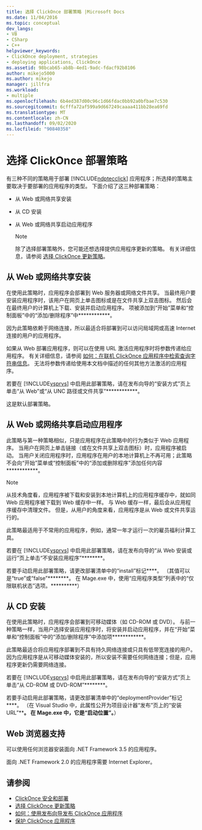 ```yaml
---
title: 选择 ClickOnce 部署策略 |Microsoft Docs
ms.date: 11/04/2016
ms.topic: conceptual
dev_langs:
- VB
- CSharp
- C++
helpviewer_keywords:
- ClickOnce deployment, strategies
- deploying applications, ClickOnce
ms.assetid: 98bcab65-ab8b-4ed1-9adc-fdacf92b8106
author: mikejo5000
ms.author: mikejo
manager: jillfra
ms.workload:
- multiple
ms.openlocfilehash: 6b4ed387d00c96c1d66fdac0bb92a0bfbae7c530
ms.sourcegitcommit: 6cfffa72af599a9d667249caaaa411bb28ea69fd
ms.translationtype: MT
ms.contentlocale: zh-CN
ms.lasthandoff: 09/02/2020
ms.locfileid: "90840358"
---
```

# <a name="choose-a-clickonce-deployment-strategy"></a>选择 ClickOnce 部署策略
有三种不同的策略用于部署 [!INCLUDE[ndptecclick](../deployment/includes/ndptecclick_md.md)] 应用程序；所选择的策略主要取决于要部署的应用程序的类型。 下面介绍了这三种部署策略：

- 从 Web 或网络共享安装

- 从 CD 安装

- 从 Web 或网络共享启动应用程序

    > [!NOTE]
    > 除了选择部署策略外，您可能还想选择提供应用程序更新的策略。 有关详细信息，请参阅 [选择 ClickOnce 更新策略](../deployment/choosing-a-clickonce-update-strategy.md)。

## <a name="install-from-the-web-or-a-network-share"></a>从 Web 或网络共享安装
 在使用此策略时，应用程序会部署到 Web 服务器或网络文件共享。 当最终用户要安装应用程序时，该用户在网页上单击图标或是在文件共享上双击图标。 然后会在最终用户的计算机上下载、安装并启动应用程序。 项被添加到“开始”菜单和“控制面板”中的“添加/删除程序”中************。

 因为此策略依赖于网络连接，所以最适合将部署到可以访问局域网或高速 Internet 连接的用户的应用程序。

 如果从 Web 部署应用程序，则可以在使用 URL 激活应用程序时将参数传递给应用程序。 有关详细信息，请参阅 [如何：在联机 ClickOnce 应用程序中检索查询字符串信息](../deployment/how-to-retrieve-query-string-information-in-an-online-clickonce-application.md)。 无法将参数传递给使用本文档中描述的任何其他方法激活的应用程序。

 若要在 [!INCLUDE[vsprvs](../code-quality/includes/vsprvs_md.md)] 中启用此部署策略，请在发布向导的“安装方式”页上单击“从 Web”或“从 UNC 路径或文件共享”************。

 这是默认部署策略。

## <a name="start-the-application-from-the-web-or-a-network-share"></a>从 Web 或网络共享启动应用程序
 此策略与第一种策略相似，只是应用程序在此策略中的行为类似于 Web 应用程序。 当用户在网页上单击链接（或在文件共享上双击图标）时，应用程序被启动。 当用户关闭应用程序时，应用程序在用户的本地计算机上不再可用；此策略不会向“开始”菜单或“控制面板”中的“添加或删除程序”添加任何内容************。

> [!NOTE]
> 从技术角度看，应用程序被下载和安装到本地计算机上的应用程序缓存中，就如同 Web 应用程序被下载到 Web 缓存中一样。 与 Web 缓存一样，最后会从应用程序缓存中清理文件。 但是，从用户的角度来看，应用程序是从 Web 或文件共享运行的。

 此策略最适用于不常用的应用程序，例如，通常一年才运行一次的雇员福利计算工具。

 若要在 [!INCLUDE[vsprvs](../code-quality/includes/vsprvs_md.md)] 中启用此部署策略，请在发布向导的“从 Web 安装或运行”页上单击“不安装应用程序”********。

 若要手动启用此部署策略，请更改部署清单中的“install”标记****。 （其值可以是“true”或“false”********。 在 Mage.exe 中，使用“应用程序类型”列表中的“仅限联机状态”选项。**********）

## <a name="install-from-a-cd"></a>从 CD 安装
 在使用此策略时，应用程序会部署到可移动媒体（如 CD-ROM 或 DVD）。 与前一种策略一样，当用户选择安装应用程序时，将安装并启动应用程序，并在“开始”菜单和“控制面板”中的“添加/删除程序”中添加项************。

 此策略最适合将应用程序部署到不具有持久网络连接或只具有低带宽连接的用户。 因为应用程序是从可移动媒体安装的，所以安装不需要任何网络连接；但是，应用程序更新仍需要网络连接。

 若要在 [!INCLUDE[vsprvs](../code-quality/includes/vsprvs_md.md)] 中启用此部署策略，请在发布向导的“安装方式”页上单击“从 CD-ROM 或 DVD-ROM”********。

 若要手动启用此部署策略，请更改部署清单中的“deploymentProvider”标记****。 （在 Visual Studio 中，此属性公开为项目设计器“发布”页上的“安装 URL”********。 在 Mage.exe 中，它是“启动位置”。******）

## <a name="web-browser-support"></a>Web 浏览器支持
 可以使用任何浏览器安装面向 .NET Framework 3.5 的应用程序。

 面向 .NET Framework 2.0 的应用程序需要 Internet Explorer。

## <a name="see-also"></a>请参阅
- [ClickOnce 安全和部署](../deployment/clickonce-security-and-deployment.md)
- [选择 ClickOnce 更新策略](../deployment/choosing-a-clickonce-update-strategy.md)
- [如何：使用发布向导发布 ClickOnce 应用程序](../deployment/how-to-publish-a-clickonce-application-using-the-publish-wizard.md)
- [保护 ClickOnce 应用程序](../deployment/securing-clickonce-applications.md)